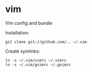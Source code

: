 vim
===

Vim config and bundle


Installation:

    git clone git://github.com/.. ~/.vim

Create symlinks:

    ln -s ~/.vim/vimrc ~/.vimrc
    ln -s ~/.vim/gvimrc ~/.gvimrc
